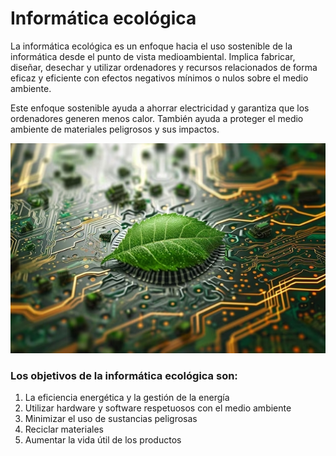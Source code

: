 
# Informática ecológica

La informática ecológica es un enfoque hacia el uso sostenible de la informática desde el punto de vista medioambiental. Implica fabricar, diseñar, desechar y utilizar ordenadores y recursos relacionados de forma eficaz y eficiente con efectos negativos mínimos o nulos sobre el medio ambiente.

Este enfoque sostenible ayuda a ahorrar electricidad y garantiza que los ordenadores generen menos calor. También ayuda a proteger el medio ambiente de materiales peligrosos y sus impactos.

![img21](img/img21.jpg)

### Los objetivos de la informática ecológica son:

  1. La eficiencia energética y la gestión de la energía
  2. Utilizar hardware y software respetuosos con el medio ambiente
  3. Minimizar el uso de sustancias peligrosas
  4. Reciclar materiales
  5. Aumentar la vida útil de los productos

